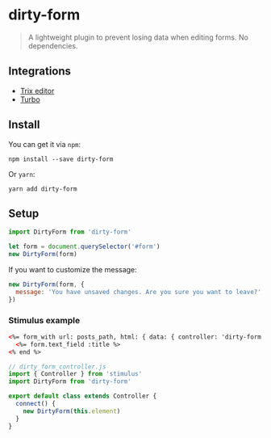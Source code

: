 # dirty-form

> A lightweight plugin to prevent losing data when editing forms. No dependencies.

## Integrations

- [Trix editor](https://trix-editor.org)
- [Turbo](https://github.com/hotwired/turbo)

## Install

You can get it via `npm`:

```
npm install --save dirty-form
```

Or `yarn`:

```
yarn add dirty-form
```

## Setup

```javascript
import DirtyForm from 'dirty-form'

let form = document.querySelector('#form')
new DirtyForm(form)
```

If you want to customize the message:

```javascript
new DirtyForm(form, {
  message: 'You have unsaved changes. Are you sure you want to leave?',
})
```

### Stimulus example

```html
<%= form_with url: posts_path, html: { data: { controller: 'dirty-form' } } do |form| %>
  <%= form.text_field :title %>
<% end %>
```

```js
// dirty_form_controller.js
import { Controller } from 'stimulus'
import DirtyForm from 'dirty-form'

export default class extends Controller {
  connect() {
    new DirtyForm(this.element)
  }
}
```
